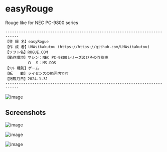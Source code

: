 # easyRouge

Rouge like for NEC PC-9800 series

```
----------------------------------------------------------------------------
【登 録 名】easyRogue
【作 成 者】UHAsikakutou (https://https://github.com/UHAsikakutou)
【ソフト名】ROGUE.COM
【動作環境】マシン：NEC PC-9800シリーズ及びその互換機
　　　　　　Ｏ　Ｓ：MS-DOS
【ｿﾌﾄ 種別】ゲーム
【転　　載】ライセンスの範囲内で可
【掲載月日】2024.1.31
----------------------------------------------------------------------------
```


![image](https://github.com/UHAsikakutou/easyRogue/assets/91722200/6687a734-8f34-4811-825f-fc2ac233ca9e)

## Screenshots

![image](https://github.com/UHAsikakutou/easyRogue/assets/91722200/3b086f67-995b-40b7-abeb-44c0b115484b)

![image](https://github.com/UHAsikakutou/easyRogue/assets/91722200/1dbe0842-2fcf-4d48-82ca-1b89e245c7c9)

![image](https://github.com/UHAsikakutou/easyRogue/assets/91722200/1c69cc51-7756-41ff-a504-bd1b8004bc00)


